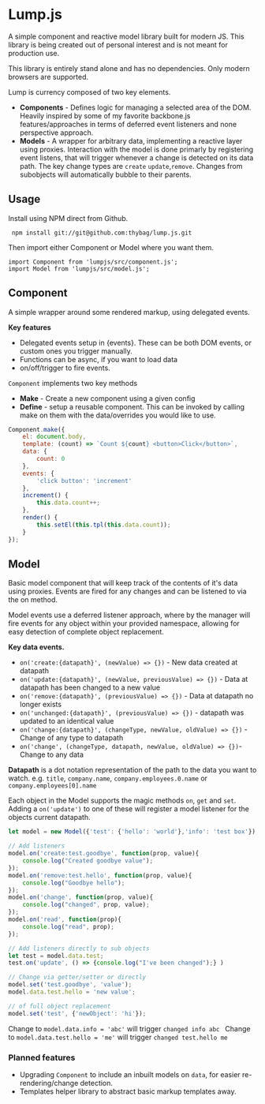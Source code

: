 # Lump.js

A simple component and reactive model library built for modern JS. 
This library is being created out of personal interest and is not meant for production use. 

This library is entirely stand alone and has no dependencies. Only modern browsers are supported.

Lump is currency composed of two key elements.

 - **Components** - Defines logic for managing a selected area of the DOM. Heavily inspired by some of my favorite backbone.js features/approaches in terms of deferred event listeners and none perspective approach. 
 - **Models** - A wrapper for arbitrary data, implementing a reactive layer using proxies. Interaction with the model is done primarly by registering event listens, that will trigger whenever a change is detected on its data path. The key change types are `create` `update`,`remove`. Changes from subobjects will automatically bubble to their parents.


## Usage

Install using NPM direct from Github.

```
 npm install git://git@github.com:thybag/lump.js.git
```

Then import either Component or Model where you want them.

```
import Component from 'lumpjs/src/component.js';
import Model from 'lumpjs/src/model.js';
```

## Component
A simple wrapper around some rendered markup, using delegated events.

**Key features**
* Delegated events setup in {events}. These can be both DOM events, or custom ones you trigger manually.
* Functions can be async, if you want to load data
* on/off/trigger to fire events.

`Component` implements two key methods
* **Make** - Create a new component using a given config
* **Define** - setup a reusable component. This can be invoked by calling make on them with the data/overrides you would like to use.

```js     
Component.make({
    el: document.body,
    template: (count) => `Count ${count} <button>Click</button>`,
    data: {
        count: 0
    }, 
    events: {
        'click button': 'increment'
    },
    increment() { 
        this.data.count++; 
    },
    render() {
        this.setEl(this.tpl(this.data.count));
    }
});
```

## Model
Basic model component that will keep track of the contents of it's data using proxies. Events are fired for any changes and can be listened to via the on method.

Model events use a deferred listener approach, where by the manager will fire events for any object within your provided namespace, allowing for easy detection of complete object replacement. 

**Key data events.**

* `on('create:{datapath}', (newValue) => {})` - New data created at datapath
* `on('update:{datapath}', (newValue, previousValue) => {})` - Data at datapath has been changed to a new value
* `on('remove:{datapath}', (previousValue) => {})` - Data at datapath no longer exists
* `on('unchanged:{datapath}', (previousValue) => {})` - datapath was updated to an identical value
* `on('change:{datapath}', (changeType, newValue, oldValue) => {})` - Change of any type to datapath
* `on('change', (changeType, datapath, newValue, oldValue) => {})`- Change to any data

**Datapath** is a dot notation representation of the path to the data you want to watch.
e.g. `title`, `company.name`, `company.employees.0.name` or `company.employees[0].name`

Each object in the Model supports the magic methods `on`, `get` and `set`. Adding a `on('update')` to one of these will register a model listener for the objects current datapath.

```js
let model = new Model({'test': {'hello': 'world'},'info': 'test box'});

// Add listeners
model.on('create:test.goodbye', function(prop, value){
    console.log("Created goodbye value");
});
model.on('remove:test.hello', function(prop, value){
    console.log("Goodbye hello");
});
model.on('change', function(prop, value){
    console.log("changed", prop, value);
});
model.on('read', function(prop){
    console.log("read", prop);
});

// Add listeners directly to sub objects
let test = model.data.test;
test.on('update', () => {console.log("I've been changed");} )

// Change via getter/setter or directly
model.set('test.goodbye', 'value');
model.data.test.hello = 'new value';

// of full object replacement 
model.set('test', {'newObject': 'hi'});
 ```
Change to `model.data.info = 'abc'` will trigger `changed info abc `
Change to `model.data.test.hello = 'me'` will trigger `changed test.hello me`

### Planned features

 * Upgrading `Component` to include an inbuilt models on `data`, for easier re-rendering/change detection.
 * Templates helper library to abstract basic markup templates away.

